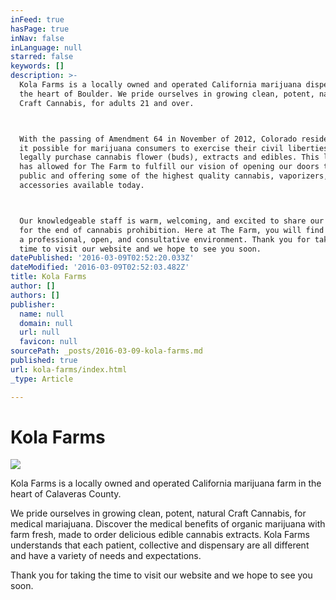 ```yaml
---
inFeed: true
hasPage: true
inNav: false
inLanguage: null
starred: false
keywords: []
description: >-
  Kola Farms is a locally owned and operated California marijuana dispensary in
  the heart of Boulder. We pride ourselves in growing clean, potent, natural
  Craft Cannabis, for adults 21 and over.



  With the passing of Amendment 64 in November of 2012, Colorado residents made
  it possible for marijuana consumers to exercise their civil liberties and
  legally purchase cannabis flower (buds), extracts and edibles. This legislation
  has allowed for The Farm to fulfill our vision of opening our doors to the
  public and offering some of the highest quality cannabis, vaporizers, and
  accessories available today.



  Our knowledgeable staff is warm, welcoming, and excited to share our passion
  for the end of cannabis prohibition. Here at The Farm, you will find
  a professional, open, and consultative environment. Thank you for taking the
  time to visit our website and we hope to see you soon.
datePublished: '2016-03-09T02:52:20.033Z'
dateModified: '2016-03-09T02:52:03.482Z'
title: Kola Farms
author: []
authors: []
publisher:
  name: null
  domain: null
  url: null
  favicon: null
sourcePath: _posts/2016-03-09-kola-farms.md
published: true
url: kola-farms/index.html
_type: Article

---
```

# Kola Farms
![](https://the-grid-user-content.s3-us-west-2.amazonaws.com/0c576029-358e-49b4-9a0b-70c9862b46aa.png)

Kola Farms is a locally owned and operated California marijuana farm in the heart of Calaveras County.

We pride ourselves in growing clean, potent, natural Craft Cannabis, for medical mariajuana. Discover the medical benefits of organic marijuana with farm fresh, made to order delicious edible cannabis extracts. Kola Farms understands that each patient, collective and dispensary are all different and have a variety of needs and expectations. 

Thank you for taking the time to visit our website and we hope to see you soon.